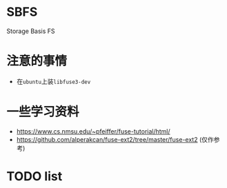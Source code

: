 # SBFS
Storage Basis FS

# 注意的事情
* 在`ubuntu`上装`libfuse3-dev`

# 一些学习资料

* https://www.cs.nmsu.edu/~pfeiffer/fuse-tutorial/html/
* https://github.com/alperakcan/fuse-ext2/tree/master/fuse-ext2 (仅作参考)

# TODO list
